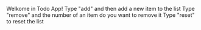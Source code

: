 Welkome in Todo App!
Type "add" and then add a new item to the list
Type "remove" and the number of an item do you want to remove it
Type "reset" to reset the list
